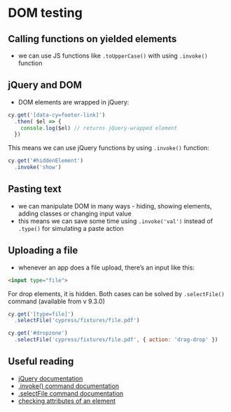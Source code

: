 # DOM testing

## Calling functions on yielded elements
- we can use JS functions like `.toUpperCase()` with using `.invoke()` function


## jQuery and DOM
- DOM elements are wrapped in jQuery:

```js
cy.get('[data-cy=footer-link]')
  .then( $el => {
    console.log($el) // returns jQuery-wrapped element
  })
```

This means we can use jQuery functions by using `.invoke()` function:

```js
cy.get('#hiddenElement')
  .invoke('show')
```

## Pasting text
- we can manipulate DOM in many ways - hiding, showing elements, adding classes or changing input value
- this means we can save some time using `.invoke('val')` instead of `.type()` for simulating a paste action

## Uploading a file
- whenever an app does a file upload, there’s an input like this:
```html
<input type="file">
```
For drop elements, it is hidden. Both cases can be solved by `.selectFile()` command (available from v 9.3.0)

```js
cy.get('[type=file]')
  .selectFile('cypress/fixtures/file.pdf')

cy.get('#dropzone')
  .selectFile('cypress/fixtures/file.pdf', { action: 'drag-drop' })
```

## Useful reading
* [jQuery documentation](https://api.jquery.com/)
* [.invoke() command documentation](https://docs.cypress.io/api/commands/invoke)
* [.selectFile command documentation](https://docs.cypress.io/api/commands/selectfile)
* [checking attributes of an element](https://filiphric.com/cypress-basics-check-attributes-value-and-text)
